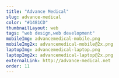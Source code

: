 ```yaml
---
title: "Advance Medical"
slug: advance-medical
color: "#1481CD"
thumbnailLayout: web
tags: "web design,web development"
mobileImg: advancemedical-mobile.png
mobileImg2x: advancemedical-mobile@2x.png
laptopImg: advancemedical-laptop.png
laptopImg2x: advancemedical-laptop@2x.png
externalLink: http://advance-medical.net
order: 11
---
```


